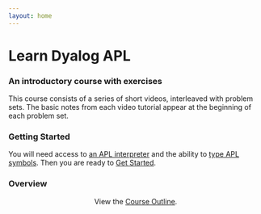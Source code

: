```yaml
---
layout: home
---
```

# Learn Dyalog APL

### An introductory course with exercises

This course consists of a series of short videos, interleaved with problem sets. The basic notes from each video tutorial appear at the beginning of each problem set.

### Getting Started

You will need access to [an APL interpreter](https://aplwiki.com/wiki/Running_APL) and the ability to [type APL symbols](https://aplwiki.com/wiki/Typing_glyphs). Then you are ready to [Get Started](/course/1).

### Overview

<div align="center">
View the <a href="#plan">Course Outline</a>.
</div>
